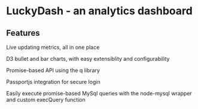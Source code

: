 LuckyDash - an analytics dashboard
==================================

Features
--------

Live updating metrics, all in one place

D3 bullet and bar charts, with easy extensiblity and configurability

Promise-based API using the q library

Passportjs integration for secure login

Easily execute promise-based MySql queries with the node-mysql wrapper and custom execQuery function
